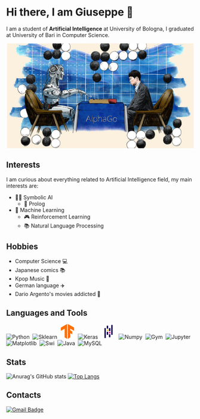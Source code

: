 # Hi there, I am Giuseppe 👋

I am a student of **Artificial Intelligence** at University of Bologna, I graduated at University of Bari in Computer Science.


<p align="center">
   <img heigth="40" width="500" src="alphago.jpg" />
</p>


## Interests

I am curious about everything related to Artificial Intelligence field, my main interests are:

* 🐒🍌 Symbolic AI
  * 📯 Prolog
* 🧠 Machine Learning
  * 🎮 Reinforcement Learning
  * 📚 Natural Language Processing

## Hobbies

- Computer Science 💻
- Japanese comics 📚
- Kpop Music 🎵
- German language ✈️
- Dario Argento's movies addicted 🎥

## Languages and Tools

<p>
<img src="https://upload.wikimedia.org/wikipedia/commons/thumb/c/c3/Python-logo-notext.svg/1024px-Python-logo-notext.svg.png" title="Python" alt="Python" width="40" height="40"/>&nbsp;
<img src="https://upload.wikimedia.org/wikipedia/commons/thumb/0/05/Scikit_learn_logo_small.svg/2560px-Scikit_learn_logo_small.svg.png" title="Sklearnr" alt="Sklearn" height="40"/>&nbsp;
<img src="https://github.com/devicons/devicon/blob/master/icons/tensorflow/tensorflow-original.svg" title="Tensorflow" alt="Tensorflow" width="40" height="40"/>&nbsp;
<img src="https://keras.io/img/logo.png" title="Keras" alt="Keras " height="40"/>&nbsp;
<img src="https://github.com/devicons/devicon/blob/master/icons/pandas/pandas-original.svg" title="Pandas" alt="Pandas" width="40" height="40"/>&nbsp;
<img src="https://user-images.githubusercontent.com/67586773/105040771-43887300-5a88-11eb-9f01-bee100b9ef22.png" title="Numpy" alt="Numpy" width="40" height="40"/>&nbsp;
<img src="https://voyageintech.files.wordpress.com/2018/08/gym-icon.png"  title="Gym" alt="Gym" height="40"/>&nbsp;
<img src="https://upload.wikimedia.org/wikipedia/commons/thumb/3/38/Jupyter_logo.svg/1200px-Jupyter_logo.svg.png"  title="Jupyter" alt="Jupyter" width="40" height="40"/>&nbsp;
<img src="https://upload.wikimedia.org/wikipedia/commons/thumb/8/84/Matplotlib_icon.svg/1024px-Matplotlib_icon.svg.png"  title="Matplotlib" alt="Matplotlib" width="40" height="40"/>&nbsp;
<img src="https://starbeamrainbowlabs.com/images/logos/swi-prolog.svg"  title="Swi Prolog" alt="Swi" width="40" height="40"/>&nbsp;
<img src="https://www.svgrepo.com/show/353924/java.svg" title="Java" alt="Java" width="40" height="40"/>&nbsp;
<img src="https://static.cdnlogo.com/logos/m/10/mysql.svg" title="MySQL" alt="MySQL" width="40" height="40"/>&nbsp;

</p>

## Stats


![Anurag's GitHub stats](https://github-readme-stats.vercel.app/api?username=giuseppeboezio&show_icons=true&theme=tokyonight)
[![Top Langs](https://github-readme-stats.vercel.app/api/top-langs/?username=giuseppeboezio&theme=tokyonight)](https://github.com/anuraghazra/github-readme-stats)

## Contacts

[![Gmail Badge](https://img.shields.io/badge/-giuseppe.boezio.gb@gmail.com-c14438?style=flat&logo=Gmail&logoColor=white)](mailto:giuseppe.boezio.gb@gmail.com "Connect via Email")
